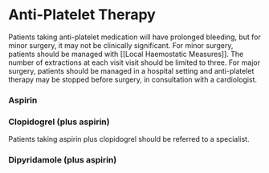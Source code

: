 # Anti-Platelet Therapy
Patients taking anti-platelet medication will have prolonged bleeding, but for minor surgery, it may not be clinically significant. For minor surgery, patients should be managed with [[Local Haemostatic Measures]]. The number of extractions at each visit visit should be limited to three. For major surgery, patients should be managed in a hospital setting and anti-platelet therapy may be stopped before surgery, in consultation with a cardiologist.

### Aspirin

### Clopidogrel (plus aspirin)
Patients taking aspirin plus clopidogrel should be referred to a specialist.

### Dipyridamole (plus aspirin)

